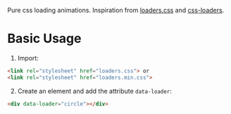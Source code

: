 Pure css loading animations.
Inspiration from [loaders.css](https://github.com/ConnorAtherton/loaders.css) and [css-loaders](https://github.com/lukehaas/css-loaders).

# Basic Usage

1. Import:

```html
<link rel="stylesheet" href="loaders.css"> or
<link rel="stylesheet" href="loaders.min.css">
```

2. Create an element and add the attribute `data-loader`:

```html
<div data-loader="circle"></div>
```
